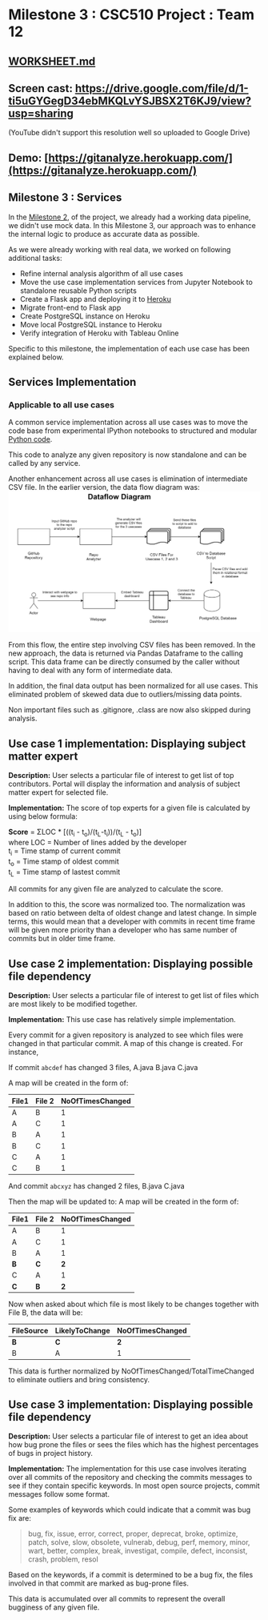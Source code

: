
# Milestone 3 : CSC510 Project : Team 12

## [WORKSHEET.md](https://github.ncsu.edu/dpdodiya/csc510-project/blob/master/WORKSHEET.md#milestone-3)

## Screen cast: https://drive.google.com/file/d/1-ti5uGYGegD34ebMKQLvYSJBSX2T6KJ9/view?usp=sharing
(YouTube didn't support this resolution well so uploaded to Google Drive)

## Demo: [https://gitanalyze.herokuapp.com/](https://gitanalyze.herokuapp.com/)

## Milestone 3 : Services
In the [Milestone 2](https://github.ncsu.edu/dpdodiya/csc510-project/blob/master/MILESTONE2.md), of the project, we already had a working data pipeline, we didn't use mock data. In this Milestone 3, our approach was to enhance the internal logic to produce as accurate data as possible. 

As we were already working with real data, we worked on following additional tasks:

 - Refine internal analysis algorithm of all use cases
 - Move the use case implementation services from Jupyter Notebook to standalone reusable Python scripts 
 - Create a Flask app and deploying it to [Heroku](https://gitanalyze.herokuapp.com/)
 - Migrate front-end to Flask app
 - Create PostgreSQL instance on Heroku
 - Move local PostgreSQL instance to Heroku
 - Verify integration of Heroku with Tableau Online

Specific to this milestone, the implementation of each use case has been explained below. 


## Services Implementation

### Applicable to all use cases
A common service implementation across all use cases was to move the code base from experimental IPython notebooks to structured and modular [Python code](https://github.ncsu.edu/dpdodiya/csc510-project/blob/master/code_base/git_access/Use_Case.py).  

This code to analyze any given repository is now standalone and can be called by any service. 

Another enhancement across all use cases is elimination of intermediate CSV file. In the earlier version, the data flow diagram was:
![Earlier Data Flow Diagram](DFD.png)

From this flow, the entire step involving CSV files has been removed. In the new approach, the data is returned via Pandas Dataframe to the calling script. This data frame can be directly consumed by the caller without having to deal with any form of intermediate data. 

In addition, the final data output has been normalized for all use cases. This eliminated problem of skewed data due to outliers/missing data points. 

Non important files such as .gitignore, .class are now also skipped during analysis. 

## Use case 1 implementation: Displaying subject matter expert
**Description:** 
User selects a particular file of interest to get list of top contributors. Portal will display the information and analysis of subject matter expert for selected file.

**Implementation:** 
The score of top experts for a given file is calculated by using below formula:

**Score** = ΣLOC * [((t<sub>i</sub> - t<sub>o</sub>)/(t<sub>L</sub>-t<sub>i</sub>))/(t<sub>L</sub> - t<sub>o</sub>)] <br/>
where LOC = Number of lines added by the developer <br/>
      t<sub>i</sub> = Time stamp of current commit <br/>
      t<sub>o</sub> = Time stamp of oldest commit <br/>
      t<sub>L</sub> = Time stamp of lastest commit <br/>

All commits for any given file are analyzed to calculate the score. 

In addition to this, the score was normalized too. The normalization was based on ratio between delta of oldest change and latest change. In simple terms, this would mean that a developer with commits in recent time frame will be given more priority than a developer who has same number of commits but in older time frame. 


## Use case 2 implementation: Displaying possible file dependency
**Description:** 
User selects a particular file of interest to get list of files which are most likely to be modified together.

**Implementation:** 
This use case has relatively simple implementation.

Every commit for a given repository is analyzed to see which files were changed in that particular commit. A map of this change is created. For instance, 

If commit `abcdef` has changed 3 files, 
A.java
B.java
C.java

A map will be created in the form of:

|File1|File 2|NoOfTimesChanged|
|---|---|---|
|  A| B |1|
|  A| C |1|
|  B| A |1|
|  B| C |1|
|  C| A |1|
|  C| B |1|



And commit `abcxyz` has changed 2 files, 
B.java
C.java

Then the map will be updated to:
A map will be created in the form of:

|File1|File 2|NoOfTimesChanged|
|---|---|---|
|  A| B |1|
|  A| C |1|
|  B| A |1|
|  **B**| **C** |**2**|
|  C| A |1|
|  **C**| **B** |**2**|


Now when asked about which file is most likely to be changes together with File B, the data will be:

|FileSource|LikelyToChange|NoOfTimesChanged|
|---|---|---|
|  **B**| **C** |**2**|
|  B| A |1|

This data is further normalized by NoOfTimesChanged/TotalTimeChanged to eliminate outliers and bring consistency. 


## Use case 3 implementation: Displaying possible file dependency
**Description:** 
User selects a particular file of interest to get an idea about how bug prone the files or sees the files which has the highest percentages of bugs in project history.

**Implementation:** 
The implementation for this use case involves iterating over all commits of the repository and checking the commits messages to see if they contain specific keywords. In most open source projects, commit messages follow some format. 

Some examples of keywords which could indicate that a commit was bug fix are:

> bug, fix, issue, error, correct, proper, deprecat, broke, optimize,
> patch, solve, slow, obsolete, vulnerab, debug, perf, memory, minor,
> wart, better, complex, break, investigat, compile, defect, inconsist,
> crash, problem, resol

Based on the keywords, if a commit is determined to be a bug fix, the files involved in that commit are marked as bug-prone files. 

This data is accumulated over all commits to represent the overall bugginess of any given file. 
